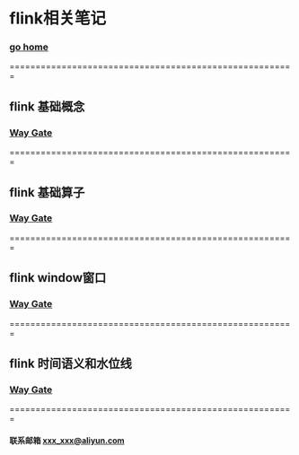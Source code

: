 # flink相关笔记     
### [go home](../README.md)     
=======================================================   
## flink 基础概念
### [Way Gate](/base.md)      
=======================================================    
## flink 基础算子
### [Way Gate](/operation.md)      
=======================================================   
## flink window窗口
### [Way Gate](/window.md)      
=======================================================   
## flink 时间语义和水位线
### [Way Gate](/time.md)      
=======================================================   

#### 联系邮箱 xxx_xxx@aliyun.com
